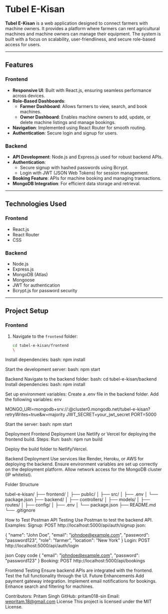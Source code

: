 # Tubel E-Kisan

**Tubel E-Kisan** is a web application designed to connect farmers with machine owners. It provides a platform where farmers can rent agricultural machines and machine owners can manage their equipment. The system is built with a focus on scalability, user-friendliness, and secure role-based access for users.

---

## Features

### **Frontend**
- **Responsive UI**: Built with React.js, ensuring seamless performance across devices.
- **Role-Based Dashboards**:
  - **Farmer Dashboard**: Allows farmers to view, search, and book machines.
  - **Owner Dashboard**: Enables machine owners to add, update, or delete machine listings and manage bookings.
- **Navigation**: Implemented using React Router for smooth routing.
- **Authentication**: Secure login and signup for users.

### **Backend**
- **API Development**: Node.js and Express.js used for robust backend APIs.
- **Authentication**: 
  - Secure signup with hashed passwords using Bcrypt.
  - Login with JWT (JSON Web Tokens) for session management.
- **Booking Feature**: APIs for machine booking and managing transactions.
- **MongoDB Integration**: For efficient data storage and retrieval.

---

## Technologies Used

### **Frontend**
- React.js
- React Router
- CSS

### **Backend**
- Node.js
- Express.js
- MongoDB (Atlas)
- Mongoose
- JWT for authentication
- Bcrypt.js for password security

---

## Project Setup

### **Frontend**
1. Navigate to the `frontend` folder:
   ```bash
   cd tubel-e-kisan/frontend
   \

Install dependencies:
bash:
npm install


Start the development server:
bash:
npm start

Backend
Navigate to the backend folder:
bash:
cd tubel-e-kisan/backend
Install dependencies:
bash:
npm install

Set up environment variables:
Create a .env file in the backend folder.
Add the following variables:
env

MONGO_URI=mongodb+srv://<username>:<password>@cluster0.mongodb.net/tubel-e-kisan?retryWrites=true&w=majority
JWT_SECRET=your_jwt_secret
PORT=5000

Start the server:
bash:
npm start

Deployment
Frontend Deployment
Use Netlify or Vercel for deploying the frontend build.
Steps:
Run:
bash:
npm run build

Deploy the build folder to Netlify/Vercel.

Backend Deployment
Use services like Render, Heroku, or AWS for deploying the backend.
Ensure environment variables are set up correctly on the deployment platform.
Allow network access for the MongoDB cluster (IP whitelist).

Folder Structure


tubel-e-kisan/
├── frontend/
│   ├── public/
│   ├── src/
│   ├── .env
│   └── package.json
├── backend/
│   ├── controllers/
│   ├── models/
│   ├── routes/
│   ├── config/
│   ├── .env
│   └── package.json
├── README.md
└── .gitignore

How to Test
Postman API Testing
Use Postman to test the backend API.
Examples:
Signup: POST http://localhost:5000/api/auth/signup
json:

{
  "name": "John Doe",
  "email": "johndoe@example.com",
  "password": "password123",
  "role": "farmer",
  "location": "New York"
}
Login: POST http://localhost:5000/api/auth/login

json
Copy code
{
  "email": "johndoe@example.com",
  "password": "password123"
}
Booking: POST http://localhost:5000/api/bookings

Frontend Testing
Ensure backend APIs are integrated with the frontend.
Test the full functionality through the UI.
Future Enhancements
Add payment gateway integration.
Implement email notifications for bookings.
Enhance search and filtering for machines.

Contributors:
Pritam Singh
GitHub: pritam018-sin
Email: wepritam.18@gmail.com
License
This project is licensed under the MIT License.







